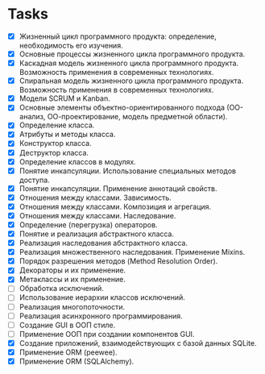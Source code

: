 # Tasks
- [x] Жизненный цикл программного продукта: определение, необходимость его изучения.
- [x] Основные процессы жизненного цикла программного продукта.
- [x] Каскадная модель жизненного цикла программного продукта. Возможность применения в современных технологиях.
- [x] Спиральная модель жизненного цикла программного продукта. Возможность применения в современных технологиях.
- [x] Модели SCRUM и Kanban.
- [x] Основные элементы объектно-ориентированного подхода (ОО-анализ, ОО-проектирование, модель предметной области).
- [x] Определение класса.
- [x] Атрибуты и методы класса.
- [x] Конструктор класса.
- [x] Деструктор класса.
- [x] Определение классов в модулях.
- [x] Понятие инкапсуляции. Использование специальных методов доступа.
- [x] Понятие инкапсуляции. Применение аннотаций свойств.
- [x] Отношения между классами. Зависимость.
- [x] Отношения между классами. Композиция и агрегация.
- [x] Отношения между классами. Наследование.
- [x] Определение (перегрузка) операторов.
- [x] Понятие и реализация абстрактного класса.
- [x] Реализация наследования абстрактного класса.
- [x] Реализация множественного наследования. Применение Mixins.
- [x] Порядок разрешения методов (Method Resolution Order).
- [x] Декораторы и их применение.
- [x] Метаклассы и их применение.
- [ ] Обработка исключений.
- [ ] Использование иерархии классов исключений.
- [ ] Реализация многопоточности.
- [ ] Реализация асинхронного программирования.
- [ ] Создание GUI в ООП стиле.
- [ ] Применение ООП при создании компонентов GUI.
- [x] Создание приложений, взаимодействующих с базой данных SQLite.
- [x] Применение ORM (peewee).
- [x] Применение ORM (SQLAlchemy).